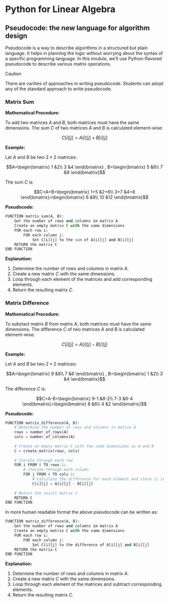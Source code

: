 # Python for Linear Algebra
## Pseudocode: the new language for algorithm design

Pseudocode is a way to describe algorithms in a structured but plain language. It helps in planning the logic without worrying about the syntax of a specific programming language. In this module, we’ll use Python-flavored pseudocode to describe various matrix operations.

> [!CAUTION]
> There are varities of approaches in writing pseudocode. Students can adopt any of the standard approach to write pseudocode.


### Matrix Sum
**Mathematical Procedure:**

To add two matrices $A$ and $B$, both matrices must have the same dimensions. The sum $C$ of two matrices $A$ and $B$ is calculated element-wise:

$$C[i][j]=A[i][j]+B[i][j]$$


**Example:**

Let $A$ and $B$ be two $2\times 2$ matrices:

$$A=\begin{bmatrix}
1 &2\\
3 &4
\end{bmatrix}
, B=\begin{bmatrix}
5 &6\\
7 &8
\end{bmatrix}$$

The sum $C$ is: 

$$C=A+B=\begin{bmatrix}
1+5 &2+6\\
3+7 &4+8
\end{bmatrix}=\begin{bmatrix}
6 &8\\
10 &12
\end{bmatrix}$$

**Pseudocode:**
```python
FUNCTION matrix_sum(A, B):
    Get the number of rows and columns in matrix A
    Create an empty matrix C with the same dimensions
    FOR each row i:
        FOR each column j:
            Set C[i][j] to the sum of A[i][j] and B[i][j]
    RETURN the matrix C
END FUNCTION
```
**Explanation:**

1. Determine the number of rows and columns in matrix $A$.
2. Create a new matrix $C$ with the same dimensions.
3. Loop through each element of the matrices and add corresponding elements.
4. Return the resulting matrix $C$.

### Matrix Difference
**Mathematical Procedure:**

To substact matrix $B$ from matrix $A$, both matrices must have the same dimensions. The difference $C$ of two matrices $A$ and $B$ is calculated element-wise:

$$C[i][j]=A[i][j]-B[i][j]$$

**Example:**

Let $A$ and $B$ be two $2\times 2$ matrices:

$$A=\begin{bmatrix}
9 &8\\
7 &6
\end{bmatrix}
, B=\begin{bmatrix}
1 &2\\
3 &4
\end{bmatrix}$$

The difference $C$ is: 

$$C=A-B=\begin{bmatrix}
9-1 &8-2\\
7-3 &6-4
\end{bmatrix}=\begin{bmatrix}
8 &6\\
4 &2
\end{bmatrix}$$

**Pseudocode:**

```python
FUNCTION matrix_difference(A, B):
    # Determine the number of rows and columns in matrix A
    rows = number_of_rows(A)
    cols = number_of_columns(A)
    
    # Create an empty matrix C with the same dimensions as A and B
    C = create_matrix(rows, cols)
    
    # Iterate through each row
    FOR i FROM 0 TO rows-1:
        # Iterate through each column
        FOR j FROM 0 TO cols-1:
            # Calculate the difference for each element and store it in C
            C[i][j] = A[i][j] - B[i][j]
    
    # Return the result matrix C
    RETURN C
END FUNCTION
```
In more human readable format the above pseudocode can be written as:

```python
FUNCTION matrix_difference(A, B):
    Get the number of rows and columns in matrix A
    Create an empty matrix C with the same dimensions
    FOR each row i:
        FOR each column j:
            Set C[i][j] to the difference of A[i][j] and B[i][j]
    RETURN the matrix C
END FUNCTION
```

**Explanation:**

1. Determine the number of rows and columns in matrix $A$.
2. Create a new matrix $C$ with the same dimensions.
3. Loop through each element of the matrices and subtract corresponding elements.
4. Return the resulting matrix $C$.

